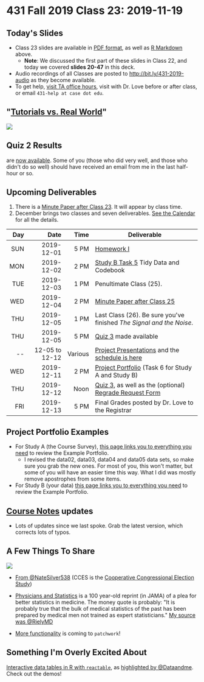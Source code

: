 # 431 Fall 2019 Class 23: 2019-11-19

## Today's Slides

- Class 23 slides are available in [PDF format](https://github.com/THOMASELOVE/2019-431/blob/master/CLASSES/CLASS23/431_class-23-slides_2019.pdf), as well as [R Markdown](https://github.com/THOMASELOVE/2019-431/blob/master/CLASSES/CLASS23/431_class-23-slides_2019.Rmd) above. 
    - **Note**: We discussed the first part of these slides in Class 22, and today we covered **slides 20-47** in this deck.
- Audio recordings of all Classes are posted to http://bit.ly/431-2019-audio as they become available.
- To get help, [visit TA office hours](https://github.com/THOMASELOVE/2019-431/blob/master/calendar.md#ta-office-hours), visit with Dr. Love before or after class, or email `431-help at case dot edu`.

## "[Tutorials vs. Real World](https://twitter.com/hrvojekrpan/status/1195429296921350145?s=19)"

![](https://github.com/THOMASELOVE/2019-431/blob/master/CLASSES/CLASS23/krpan20191115.PNG)

## Quiz 2 Results

are [now available](https://github.com/THOMASELOVE/2019-431/blob/master/QUIZZES/QUIZ2/README.md). Some of you (those who did very well, and those who didn't do so well) should have received an email from me in the last half-hour or so.

## Upcoming Deliverables

1. There is a [Minute Paper after Class 23](http://bit.ly/431-2019-minute-23). It will appear by class time.
2. December brings two classes and seven deliverables. [See the Calendar](https://github.com/THOMASELOVE/2019-431/blob/master/calendar.md) for all the details.

Day | Date | Time | Deliverable
---: | ----------: | ------: | ---------------------------------------------------------------------------------------------------
SUN | 2019-12-01 | 5 PM | [Homework I](https://github.com/THOMASELOVE/2019-431/tree/master/HOMEWORK/I)
MON | 2019-12-02 | 2 PM | [Study B Task 5](https://thomaselove.github.io/2019-431-project/task5b.html) Tidy Data and Codebook
TUE | 2019-12-03 | 1 PM | Penultimate Class (25).
WED | 2019-12-04 | 2 PM | [Minute Paper after Class 25](http://bit.ly/431-2019-minute-25)
THU | 2019-12-05 | 1 PM | Last Class (26). Be sure you've finished *The Signal and the Noise*.
THU | 2019-12-05 | 5 PM | [Quiz 3](https://github.com/THOMASELOVE/2019-431/tree/master/QUIZZES) made available
-- | 12-05 to 12-12 | Various | [Project Presentations](https://thomaselove.github.io/2019-431-project/task7.html) and the [schedule is here](https://github.com/THOMASELOVE/2019-431/tree/master/PROJECT/SCHEDULE)
WED | 2019-12-11 | 2 PM | [Project Portfolio](https://thomaselove.github.io/2019-431-project/task6a.html) (Task 6 for Study A and Study B)
THU | 2019-12-12 | Noon | [Quiz 3](https://github.com/THOMASELOVE/2019-431/tree/master/QUIZZES), as well as the (optional) [Regrade Request Form](http://bit.ly/431-2019-regrade-requests)
FRI | 2019-12-13 | 5 PM | Final Grades posted by Dr. Love to the Registrar

## Project Portfolio Examples

- For Study A (the Course Survey), [this page links you to everything you need](https://github.com/THOMASELOVE/2019-431/blob/master/PROJECT/STUDY_A/EXAMPLE/README.md) to review the Example Portfolio.
    - I revised the data02, data03, data04 and data05 data sets, so make sure you grab the new ones. For most of you, this won't matter, but some of you will have an easier time this way. What I did was mostly remove apostrophes from some items.
- For Study B (your data) [this page links you to everything you need](https://github.com/THOMASELOVE/2019-431/blob/master/PROJECT/STUDY_B/EXAMPLE/README.md) to review the Example Portfolio.

## [Course Notes](https://thomaselove.github.io/2019-431-book/) updates

- Lots of updates since we last spoke. Grab the latest version, which corrects lots of typos.

## A Few Things To Share

![](https://github.com/THOMASELOVE/2019-431/blob/master/CLASSES/CLASS23/silver20191118.PNG)

- [From @NateSilver538](https://twitter.com/NateSilver538/status/1196447398668705792) (CCES is the [Cooperative Congressional Election Study](https://cces.gov.harvard.edu/))

- [Physicians and Statistics](https://jamanetwork.com/journals/jama/fullarticle/2754781) is a 100 year-old reprint (in JAMA) of a plea for better statistics in medicine. The money quote is probably: "It is probably true that the bulk of medical statistics of the past has been prepared by medical men not trained as expert statisticians." [My source was @RielyMD](https://twitter.com/rielymd/status/1196392547096104961?s=11)

- [More functionality](https://twitter.com/thomasp85/status/1196415546327273475) is coming to `patchwork`!

## Something I'm Overly Excited About

[Interactive data tables in R with `reactable`](https://glin.github.io/reactable/index.html), as [highlighted by @Dataandme](https://twitter.com/dataandme/status/1196552930167599106?s=11). Check out the demos!

